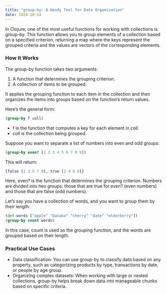 ```yaml
---
title: "group-by: A Handy Tool for Data Organization"
date: 2024-10-14
---
```


In Clojure, one of the most useful functions for working with collections is group-by. This function allows you to group 
elements of a collection based on a specified criterion, returning a map where the keys represent the grouped criteria 
and the values are vectors of the corresponding elements.

### How It Works

The group-by function takes two arguments:

1. A function that determines the grouping criterion.
2. A collection of items to be grouped.

It applies the grouping function to each item in the collection and then organizes the items into groups based on the 
function’s return values.

Here’s the general form:

```clojure
(group-by f coll)
```

- f is the function that computes a key for each element in coll.
- coll is the collection being grouped.

Suppose you want to separate a list of numbers into even and odd groups:

```clojure
(group-by even? [1 2 3 4 5 6 7 8 9])
```

This will return:

```clojure
{false [1 3 5 7 9], true [2 4 6 8]}
```

Here, even? is the function that determines the grouping criterion. Numbers are divided into two groups: those that are 
true for even? (even numbers) and those that are false (odd numbers).

Let’s say you have a collection of words, and you want to group them by their length:

```clojure
(def words ["apple" "banana" "cherry" "date" "elderberry"])
(group-by count words)
```

In this case, count is used as the grouping function, and the words are grouped based on their length.

### Practical Use Cases

- Data classification: You can use group-by to classify data based on any property, such as categorizing products by 
type, transactions by date, or people by age group.
- Organizing complex datasets: When working with large or nested collections, group-by helps break down data into 
manageable chunks based on specific criteria.